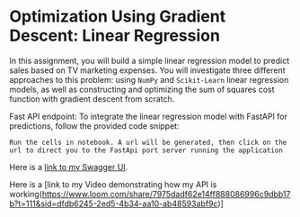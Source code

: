 # Optimization Using Gradient Descent: Linear Regression

In this assignment, you will build a simple linear regression model to predict sales based on TV marketing expenses. You will investigate three different approaches to this problem: using `NumPy` and `Scikit-Learn` linear regression models, as well as constructing and optimizing the sum of squares cost function with gradient descent from scratch.

Fast API endpoint:
To integrate the linear regression model with FastAPI for predictions, follow the provided code snippet:

`Run the cells in notebook. A url will be generated, then click on the url to direct you to the FastApi port server running the application`

Here is a [link to my Swagger UI](https://b156-154-70-52-9.ngrok-free.app/docs).

Here is a [link to my Video demonstrating how my API is working(https://www.loom.com/share/7975dadf62e14ff888086996c9dbb17b?t=111&sid=dfdb6245-2ed5-4b34-aa10-ab48593abf9c)]
